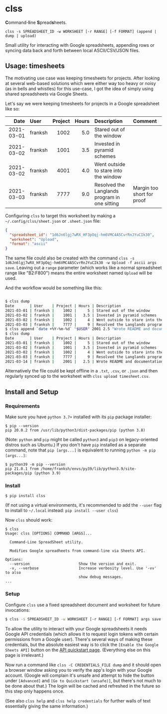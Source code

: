 
# clss

**C**ommand-**l**ine **S**pread**s**heets.

```
clss -s SPREADSHEET_ID -w WORKSHEET [-r RANGE] [-f FORMAT] (append | dump | upload)
```

Small utility for interacting with Google spreadsheets, appending rows
or syncing data back and forth between local ASCII/CSV/JSON files.

## Usage: timesheets

The motivating use case was keeping timesheets for projects. After
looking at several web-based solutions which were either way too heavy
or noisy (as in bells and whistles) for this use-case, I got the idea
of simply using shared spreadsheets via Google Sheets.

Let's say we were keeping timesheets for projects in a Google
spreadsheet like so:

| Date       | User    | Project  | Hours | Description                                   | Comment                    |
| ----:      | :----   | -------: | ----: | :-----------                                  | :-------                   |
| 2021-03-01 | franksh | 1002     | 5.0   | Stared out of the window                      |                            |
| 2021-03-02 | franksh | 1001     | 3.5   | Invested in pyramid schemes                   |                            |
| 2021-03-02 | franksh | 4001     | 4.0   | Went outside to stare into the window         |                            |
| 2021-03-03 | franksh | 7777     | 9.0   | Resolved the Langlands program in one sitting | Margin too short for proof |

Configuring `clss` to target this worksheet by making a `~/.config/clss/sheet.json` or `.sheet.json` file:

```json
{
  "spreadsheet_id": "1d6Jn6lgj7wRX_HF3pOqj-hm6VMC4A5CvrRnJYuCIk30",
  "worksheet": "Upload",
  "format": "ascii"
}
```

The same file could also be created with the command `clss -s
1d6Jn6lgj7wRX_HF3pOqj-hm6VMC4A5CvrRnJYuCIk30 -w Upload -f ascii args
save`. Leaving out a `range` parameter (which works like a normal
spreadsheet range like "B2:F800") means the entire worksheet named
`Upload` will be used.

And the workflow would be something like this:

``` bash

$ clss dump
Date       | User    | Project | Hours | Description                                   | Comment                   
2021-03-01 | franksh |    1002 |     5 | Stared out of the window                      |                           
2021-03-02 | franksh |    1001 |   3.5 | Invested in pyramid schemes                   |                           
2021-03-02 | franksh |    1002 |     4 | Went outside to stare into the window         |                           
2021-03-03 | franksh |    7777 |     9 | Resolved the Langlands program in one sitting | Margin too short for proof
$ clss append `date +%Y-%m-%d` "$USER" 2001 2.5 "Wrote README and documentation"
$ clss dump
Date       | User    | Project | Hours | Description                                   | Comment                   
2021-03-01 | franksh |    1002 |     5 | Stared out of the window                      |                           
2021-03-02 | franksh |    1001 |   3.5 | Invested in pyramid schemes                   |                           
2021-03-02 | franksh |    1002 |     4 | Went outside to stare into the window         |                           
2021-03-03 | franksh |    7777 |     9 | Resolved the Langlands program in one sitting | Margin too short for proof
2021-03-14 | franksh |    2001 |   2.5 | Wrote README and documentation                |                           


```

Alternatively the file could be kept offline in a `.txt`, `.csv`, or `.json` and then regularly synced up to the worksheet with `clss upload timesheet.csv`.



## Install and Setup

### Requirements

Make sure you have `python 3.7+` installed with its `pip` package
installer:

    $ pip --version
	pip 20.0.2 from /usr/lib/python3/dist-packages/pip (python 3.8)
	
(Note: `python` and `pip` might be called `python3` and `pip3` on
legacy-oriented distros such as Ubuntu.) If you don't have `pip`
installed as a separate command, note that `pip [args...]` is
equivalent to running `python -m pip [args...]`:

    $ python39 -m pip --version
    pip 21.0.1 from /home/franksh/envs/py39/lib/python3.9/site-packages/pip (python 3.9)

### Install

    $ pip install clss
	
(If not using a virtual environments, it's recommended to add the
`--user` flag to install to `~/.local` instead: `pip install --user
clss`)

Now `clss` should work:

	$ clss
	Usage: clss [OPTIONS] COMMAND [ARGS]...

	  Command-Line SpreadSheet utility.

	  Modifies Google spreadheets from command-line via Sheets API.

	Options:
	  --version                      Show the version and exit.
	  -v, --verbose                  Increase verbosity level. Use '-vv' to also
                                     show debug messages.
    ...

### Setup

Configure `clss` use a fixed spreadsheet document and worksheet for
future invocations:

``` bash
$ clss -s SPREADSHEET_ID -w WORKSHEET [-r RANGE] [-f FORMAT] args save
```

To allow the utility to interact with your Google spreadsheets it
needs Google API credentials (which allows it to request login tokens
with certain permissions from a Google user). There's several ways of
making these credentials, but the absolute easiest way is to click the
`[Enable the Google Sheets API]` button on the [API quickstart
page](https://developers.google.com/sheets/api/quickstart/python).
(Everything else on this page is irrelevant.)

Now run a command like `clss -C CREDENTIALS_FILE dump` and it should
open a browser window asking you to verify the app's login with your
Google account. (Google will complain it's unsafe and attempt to hide
the button under `[Advanced]` and `[Go to Quickstart (unsafe)]`, but
there's not much to be done about that.) The login will be cached and
refreshed in the future so this step only happens once.

(See also `clss help` and `clss help credentials` for further walls of
text essentially giving the same information.)
